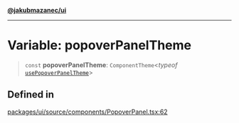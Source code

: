[**@jakubmazanec/ui**](../README.md)

---

# Variable: popoverPanelTheme

> `const` **popoverPanelTheme**: `ComponentTheme`\<_typeof_
> [`usePopoverPanelTheme`](../functions/usePopoverPanelTheme.md)\>

## Defined in

[packages/ui/source/components/PopoverPanel.tsx:62](https://github.com/jakubmazanec/tools/blob/a4967209f10f2b04ade958bd873ac46f1290cee7/packages/ui/source/components/PopoverPanel.tsx#L62)
